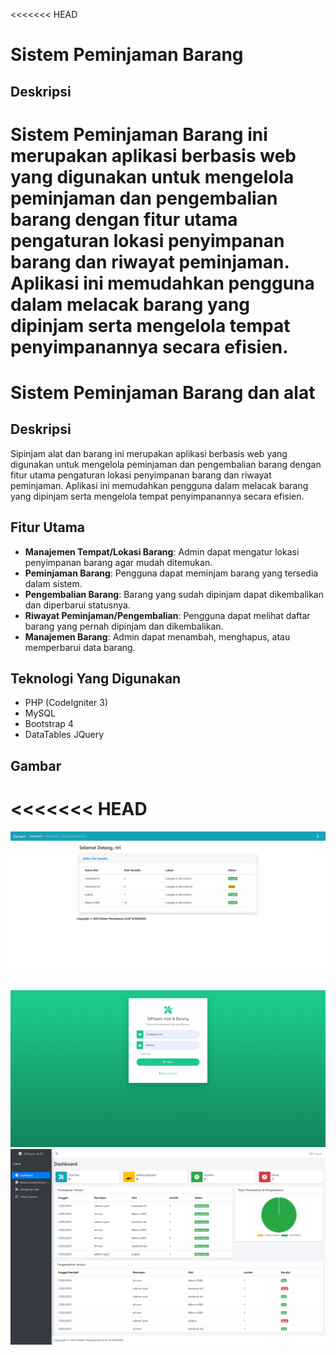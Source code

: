 <<<<<<< HEAD
# Sistem Peminjaman Barang

## Deskripsi

Sistem Peminjaman Barang ini merupakan aplikasi berbasis web yang digunakan untuk mengelola peminjaman dan pengembalian barang dengan fitur utama pengaturan lokasi penyimpanan barang dan riwayat peminjaman. Aplikasi ini memudahkan pengguna dalam melacak barang yang dipinjam serta mengelola tempat penyimpanannya secara efisien.
=======
# Sistem Peminjaman Barang dan alat

## Deskripsi

Sipinjam alat dan barang ini merupakan aplikasi berbasis web yang digunakan untuk mengelola peminjaman dan pengembalian barang dengan fitur utama pengaturan lokasi penyimpanan barang dan riwayat peminjaman. Aplikasi ini memudahkan pengguna dalam melacak barang yang dipinjam serta mengelola tempat penyimpanannya secara efisien.
## Fitur Utama

- **Manajemen Tempat/Lokasi Barang**: Admin dapat mengatur lokasi penyimpanan barang agar mudah ditemukan.
- **Peminjaman Barang**: Pengguna dapat meminjam barang yang tersedia dalam sistem.
- **Pengembalian Barang**: Barang yang sudah dipinjam dapat dikembalikan dan diperbarui statusnya.
- **Riwayat Peminjaman/Pengembalian**: Pengguna dapat melihat daftar barang yang pernah dipinjam dan dikembalikan.
- **Manajemen Barang**: Admin dapat menambah, menghapus, atau memperbarui data barang.

## Teknologi Yang Digunakan

- PHP (CodeIgniter 3)
- MySQL
- Bootstrap 4
- DataTables JQuery

## Gambar
<<<<<<< HEAD
=======
![Homepage](screenshot/user.png)
![login](screenshot/login.png)
![Dashboard](screenshot/dashboard.png)
